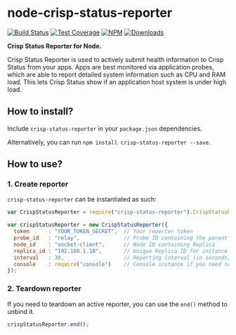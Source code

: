 # node-crisp-status-reporter

[![Build Status](https://img.shields.io/travis/crisp-im/node-crisp-status-reporter/master.svg)](https://travis-ci.org/crisp-im/node-crisp-status-reporter) [![Test Coverage](https://img.shields.io/coveralls/crisp-im/node-crisp-status-reporter/master.svg)](https://coveralls.io/github/crisp-im/node-crisp-status-reporter?branch=master) [![NPM](https://img.shields.io/npm/v/crisp-status-reporter.svg)](https://www.npmjs.com/package/crisp-status-reporter) [![Downloads](https://img.shields.io/npm/dt/crisp-status-reporter.svg)](https://www.npmjs.com/package/crisp-status-reporter)

**Crisp Status Reporter for Node.**

Crisp Status Reporter is used to actively submit health information to Crisp Status from your apps. Apps are best monitored via application probes, which are able to report detailed system information such as CPU and RAM load. This lets Crisp Status show if an application host system is under high load.

## How to install?

Include `crisp-status-reporter` in your `package.json` dependencies.

Alternatively, you can run `npm install crisp-status-reporter --save`.

## How to use?

### 1. Create reporter

`crisp-status-reporter` can be instantiated as such:

```javascript
var CrispStatusReporter = require("crisp-status-reporter").CrispStatusReporter;

var crispStatusReporter = new CrispStatusReporter({
  token      : "YOUR_TOKEN_SECRET",  // Your reporter token
  probe_id   : "relay",              // Probe ID containing the parent Node for Replica
  node_id    : "socket-client",      // Node ID containing Replica
  replica_id : "192.168.1.10",       // Unique Replica ID for instance (ie. your IP on the LAN)
  interval   : 30,                   // Reporting interval (in seconds; defaults to 30 seconds if not set)
  console    : require("console")    // Console instance if you need to debug issues
});
```

### 2. Teardown reporter

If you need to teardown an active reporter, you can use the `end()` method to unbind it.

```javascript
crispStatusReporter.end();
```
